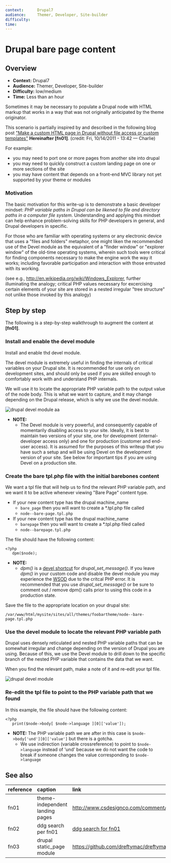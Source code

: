 ```yaml
---
context:      Drupal7
audience:     Themer, Developer, Site-builder
difficulty:   
time: 
---
```



# Drupal bare page content 


## Overview

* **Context:** Drupal7
* **Audience:** Themer, Developer, Site-builder
* **Difficulty:** low/medium
* **Time:** Less than an hour

Sometimes it may be necessary to populate a Drupal node with HTML markup that works in a way that was not originally anticipated by the theme originator. 

This scenario is partially inspired by and described  in the following blog post  ["Make a custom HTML page in Drupal without file access or custom templates"](https://duckduckgo.com/?q=%22Make+a+custom+HTML+page+in+Drupal+without+file+access+or+custom+templates%22) **Hereinafter [fn01]**. (credit: Fri, 10/14/2011 - 13:42 — Charlie) 

For example:

* you may need to port one or more pages from another site into drupal
* you may need to quickly construct a custom landing page on one or more sections of the site
* you may have content that depends on a front-end MVC library not yet supported by your theme or modules
 
### Motivation

The basic motivation for this write-up is to demonstrate a basic developer mindset: *PHP variable paths in Drupal can be likened to file and directory paths in a computer file system*. Understanding and applying this mindset can help enhance problem-solving skills for PHP developers in general, and Drupal developers in specific.

For those who are familiar with operating systems or any electronic device that uses a "files and folders" metaphor, one might liken the recommended use of the Devel module as the equivalent of a "finder window" or "explorer window" of the old-time operating systems, wherein such tools were critical for finding components necessary to make the engine work the way it works; including favorable participation and interaction with those entrusted with its working.

(see e.g., http://en.wikipedia.org/wiki/Windows_Explorer, further illuminating the analogy; critical PHP values necessary for excercising certain elements of your site are stored in a nested irregular "tree structure" not unlike those invoked by this analogy)

## Step by step

The following is a step-by-step walkthrough to augment the content at **[fn01]**. 

### Install and enable the devel module

Install and enable thd devel module. 

The devel module is extremely useful in finding the internals of critical variables on your Drupal site. It is recommended for use only on development sites, and should only be used if you are skilled enough to comfortably work with and understand PHP internals.

We will use it to locate the appropriate PHP variable path to the output value of the node body. This is what we want to capture, and it may change depending on the Drupal release, which is why we use the devel module.

![drupal devel module aa](https://cloud.githubusercontent.com/assets/4074354/3652568/33317582-113e-11e4-9352-505eb796874e.png)

* **NOTE:**
  * The Devel module is very powerful, and consequently capable of momentarily disabling access to your site. Ideally, it is best to maintain two versions of your site, one for development (internal-developer access only) and one for production (customer and end-user access). It is assumed for the purposes of this writeup that you have such a setup and will be using Devel on the development version of your site. See below for important tips if you are using Devel on a production site.

### Create the bare tpl.php file with the initial barebones content

We want a tpl file that will help us to find the relevant PHP variable path, and we want it to be active whenever viewing "Bare Page" content type.

* If your new content type has the drupal machine_name 
    * `bare_page` then you will want to create a *.tpl.php file called 
    * `node--bare-page.tpl.php` 
* If your new content type has the drupal machine_name 
    * `barepage` then you will want to create a *.tpl.php filed called 
    * `node--barepage.tpl.php`

The file should have the following content:

```
<?php
   dpm($node);
```
* **NOTE:** 
  * _dpm()_ is a [devel shortcut](https://api.drupal.org/api/devel/devel.module/function/dpm/7) for _drupal_set_message()_. If you leave _dpm()_ in your custom code and disable the devel module you may experience the [WSOD](https://www.drupal.org/node/158043) due to the critcal PHP error.
It is recommended that you use _drupal_set_message()_ or be sure to comment out / remove dpm() calls prior to using this code in a production state.

Save the file to the appropriate location on your drupal site:

```
/var/www/html/mysite/sites/all/themes/foobartheme/node--bare-page.tpl.php
```

### Use the devel module to locate the relevant PHP variable path

Drupal uses densely reticulated and nested PHP variable paths that can be somewhat irregular and change depending on the version of Drupal you are using. Because of this, we use the Devel module to drill down to the specific branch of the nested PHP variable that contains the data that we want.

When you find the relevant path, make a note of it and re-edit your tpl file.

![drupal devel module](https://cloud.githubusercontent.com/assets/4074354/3652567/30507c1e-113e-11e4-94dd-7c55961fd002.png)

### Re-edit the tpl file to point to the PHP variable path that we found

In this example, the file should have the following content:

```
<?php
   print($node->body[ $node->language ][0]['value']);
```

* **NOTE:** The PHP variable path we are after in this case is `$node->body['und'][0]['value']` but there is a gotcha.
   * We use indirection (variable crossreference) to point to `$node->language` instead of 'und' because we do not want the code to break if someone changes the value corresponding to `$node->language`

## See also

|reference| caption | link |
|:--------|:---------|:------|
|fn01     | theme-independent landing pages | http://www.csdesignco.com/comment/990 |
|fn02     | ddg search per fn01 | [ddg search for fn01](https://duckduckgo.com/?q=%22Make+a+custom+HTML+page+in+Drupal+without+file+access+or+custom+templates%22) |
|fn03  | drupal static_page module | https://github.com/dreftymac/dreftymac.public.lab/blob/master/demo/drupal.bare/drupal.static.page.md|

